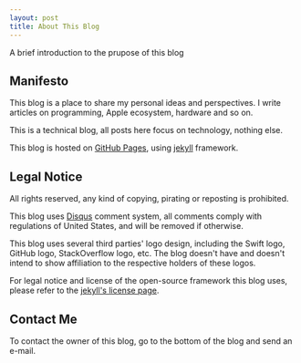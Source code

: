 ```yaml
---
layout: post
title: About This Blog
---
```


A brief introduction to the prupose of this blog

## Manifesto
This blog is a place to share my personal ideas and perspectives. I write articles on programming, Apple ecosystem, hardware and so on.

This is a technical blog, all posts here focus on technology, nothing else.

This blog is hosted on [GitHub Pages](https://pages.github.com/), using [jekyll](https://github.com/barryclark/jekyll-now) framework.



## Legal Notice

All rights reserved, any kind of copying, pirating or reposting is prohibited.

This blog uses [Disqus](https://disqus.com/) comment system, all comments comply with regulations of United States, and will be removed if otherwise.

This blog uses several third parties' logo design, including the Swift logo, GitHub logo, StackOverflow logo, etc. The blog doesn't have and doesn't intend to show affiliation to the respective holders of these logos.

For legal notice and license of the open-source framework this blog uses, please refer to the [jekyll's license page](https://github.com/barryclark/jekyll-now/blob/master/LICENSE).



## Contact Me

To contact the owner of this blog, go to the bottom of the blog and send an e-mail.



